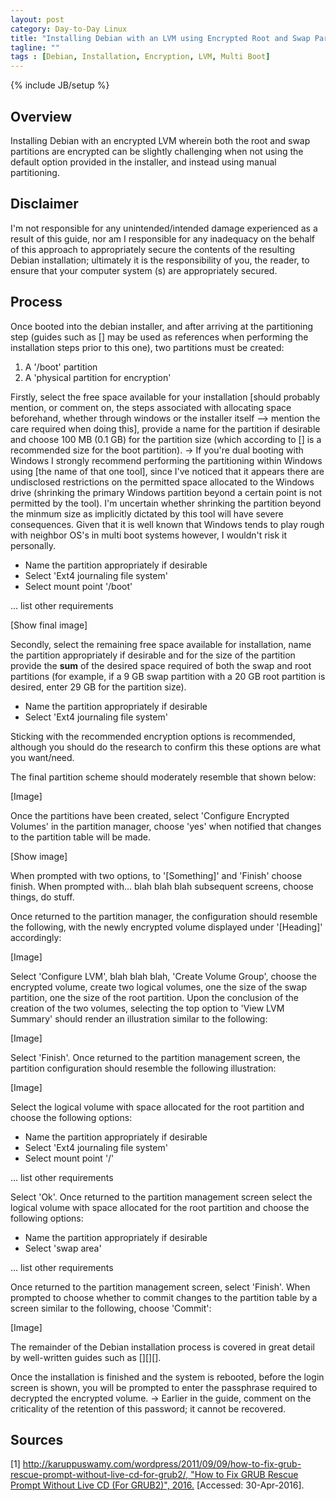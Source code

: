 ```yaml
---
layout: post
category: Day-to-Day Linux
title: "Installing Debian with an LVM using Encrypted Root and Swap Partitions"
tagline: ""
tags : [Debian, Installation, Encryption, LVM, Multi Boot]
---
```

{% include JB/setup %}

## Overview

Installing Debian with an encrypted LVM wherein both the root and swap partitions are encrypted can be slightly challenging when not using the default option provided in the installer, and instead using manual partitioning.

## Disclaimer

I'm not responsible for any unintended/intended damage experienced as a result of this guide, nor am I responsible for any inadequacy on the behalf of this approach to appropriately secure the contents of the resulting Debian installation; ultimately it is the responsibility of you, the reader, to ensure that your computer system (s) are appropriately secured.

## Process

Once booted into the debian installer, and after arriving at the partitioning step (guides such as [] may be used as references when performing the installation steps prior to this one), two partitions must be created:

1. A '/boot' partition
2. A 'physical partition for encryption'

Firstly, select the free space available for your installation [should probably mention, or comment on, the steps associated with allocating space beforehand, whether through windows or the installer itself --> mention the care required when doing this], provide a name for the partition if desirable and choose 100 MB (0.1 GB) for the partition size (which according to [] is a recommended size for the boot partition).
  -> If you're dual booting with Windows I strongly recommend performing the partitioning within Windows using [the name of that one tool], since I've noticed that it appears there are undisclosed restrictions on the permitted space allocated to the Windows drive (shrinking the primary Windows partition beyond a certain point is not permitted by the tool). I'm uncertain whether shrinking the partition beyond the minmum size as implicitly dictated by this tool will have severe consequences. Given that it is well known that Windows tends to play rough with neighbor OS's in multi boot systems however, I wouldn't risk it personally.

- Name the partition appropriately if desirable
- Select 'Ext4 journaling file system'
- Select mount point '/boot'

... list other requirements

[Show final image]

Secondly, select the remaining free space available for installation, name the partition appropriately if desirable and for the size of the partition provide the <b>sum</b> of the desired space required of both the swap and root partitions (for example, if a 9 GB swap partition with a 20 GB root partition is desired, enter 29 GB for the partition size).

- Name the partition appropriately if desirable
- Select 'Ext4 journaling file system'

Sticking with the recommended encryption options is recommended, although you should do the research to confirm this these options are what you want/need.

The final partition scheme should moderately resemble that shown below:

[Image]

Once the partitions have been created, select 'Configure Encrypted Volumes' in the partition manager, choose 'yes' when notified that changes to the partition table will be made.

[Show image]

When prompted with two options, to '[Something]' and 'Finish' choose finish. When prompted with... blah blah blah subsequent screens, choose things, do stuff.

Once returned to the partition manager, the configuration should resemble the following, with the newly encrypted volume displayed under '[Heading]' accordingly:

[Image]

Select 'Configure LVM', blah blah blah, 'Create Volume Group', choose the encrypted volume, create two logical volumes, one the size of the swap partition, one the size of the root partition. Upon the conclusion of the creation of the two volumes, selecting the top option to 'View LVM Summary' should render an illustration similar to the following:

[Image]

Select 'Finish'. Once returned to the partition management screen, the partition configuration should resemble the following illustration:

[Image]

Select the logical volume with space allocated for the root partition and choose the following options:

- Name the partition appropriately if desirable
- Select 'Ext4 journaling file system'
- Select mount point '/'

... list other requirements

Select 'Ok'. Once returned to the partition management screen select the logical volume with space allocated for the root partition and choose the following options:

- Name the partition appropriately if desirable
- Select 'swap area'

... list other requirements

Once returned to the partition management screen, select 'Finish'. When prompted to choose whether to commit changes to the partition table by a screen similar to the following, choose 'Commit':

[Image]

The remainder of the Debian installation process is covered in great detail by well-written guides such as [][][].

Once the installation is finished and the system is rebooted, before the login screen is shown, you will be prompted to enter the passphrase required to decrypted the encrypted volume.
  -> Earlier in the guide, comment on the criticality of the retention of this password; it cannot be recovered.

## Sources

[1] [http://karuppuswamy.com/wordpress/2011/09/09/how-to-fix-grub-rescue-prompt-without-live-cd-for-grub2/, "How to Fix GRUB Rescue Prompt Without Live CD (For GRUB2)", 2016.](http://karuppuswamy.com/wordpress/2011/09/09/how-to-fix-grub-rescue-prompt-without-live-cd-for-grub2/) [Accessed: 30-Apr-2016].
